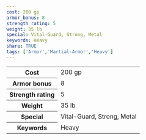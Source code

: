 ```yaml
---
cost: 200 gp
armor_bonus: 8
strength_rating: 5
weight: 35 lb
special: Vital-Guard, Strong, Metal
keywords: Heavy
share: TRUE
tags: ['Armor','Martial-Armor','Heavy']
---
```

<p><span style="overflow-x: auto;"><table><tbody><tr><th>Cost</th><td>200 gp</td></tr><tr><th>Armor bonus</th><td>8</td></tr><tr><th>Strength rating</th><td>5</td></tr><tr><th>Weight</th><td>35 lb</td></tr><tr><th>Special</th><td>Vital-Guard, Strong, Metal</td></tr><tr><th>Keywords</th><td>Heavy</td></tr></tbody></table></span></p>